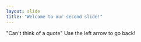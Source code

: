 ```yaml
---
layout: slide
title: "Welcome to our second slide!"
---
```

"Can't think of a quote"
Use the left arrow to go back!
